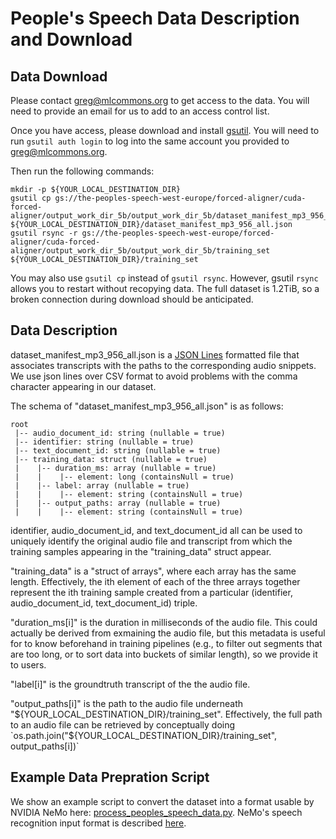# People's Speech Data Description and Download

## Data Download

Please contact greg@mlcommons.org to get access to the data. You will
need to provide an email for us to add to an access control list.

Once you have access, please download and install
[gsutil](https://cloud.google.com/storage/docs/gsutil). You will need
to run `gsutil auth login` to log into the same account you provided
to greg@mlcommons.org.

Then run the following commands:

```
mkdir -p ${YOUR_LOCAL_DESTINATION_DIR}
gsutil cp gs://the-peoples-speech-west-europe/forced-aligner/cuda-forced-aligner/output_work_dir_5b/output_work_dir_5b/dataset_manifest_mp3_956_all.json ${YOUR_LOCAL_DESTINATION_DIR}/dataset_manifest_mp3_956_all.json
gsutil rsync -r gs://the-peoples-speech-west-europe/forced-aligner/cuda-forced-aligner/output_work_dir_5b/output_work_dir_5b/training_set ${YOUR_LOCAL_DESTINATION_DIR}/training_set
```

You may also use `gsutil cp` instead of `gsutil rsync`. However,
gsutil `rsync` allows you to restart without recopying data. The full
dataset is 1.2TiB, so a broken connection during download should be
anticipated.

## Data Description

dataset_manifest_mp3_956_all.json is a [JSON
Lines](https://jsonlines.org/) formatted file that associates
transcripts with the paths to the corresponding audio snippets. We use json lines
over CSV format to avoid problems with the comma character appearing
in our dataset.

The schema of "dataset_manifest_mp3_956_all.json" is as follows:

```
root
 |-- audio_document_id: string (nullable = true)
 |-- identifier: string (nullable = true)
 |-- text_document_id: string (nullable = true)
 |-- training_data: struct (nullable = true)
 |    |-- duration_ms: array (nullable = true)
 |    |    |-- element: long (containsNull = true)
 |    |-- label: array (nullable = true)
 |    |    |-- element: string (containsNull = true)
 |    |-- output_paths: array (nullable = true)
 |    |    |-- element: string (containsNull = true)
```

identifier, audio_document_id, and text_document_id all can be used to
uniquely identify the original audio file and transcript from which
the training samples appearing in the "training_data" struct appear.

"training_data" is a "struct of arrays", where each array has the same
length. Effectively, the ith element of each of the three arrays
together represent the ith training sample created from a particular
(identifier, audio_document_id, text_document_id) triple.

"duration_ms[i]" is the duration in milliseconds of the audio
file. This could actually be derived from exmaining the audio file,
but this metadata is useful for to know beforehand in training
pipelines (e.g., to filter out segments that are too long, or to sort
data into buckets of similar length), so we provide it to users.

"label[i]" is the groundtruth transcript of the the audio file.

"output_paths[i]" is the path to the audio file underneath
"${YOUR_LOCAL_DESTINATION_DIR}/training_set". Effectively, the full
path to an audio file can be retrieved by conceptually doing
`os.path.join("${YOUR_LOCAL_DESTINATION_DIR}/training_set",
output_paths[i])`

## Example Data Prepration Script

We show an example script to convert the dataset into a format usable
by NVIDIA NeMo here:
[process_peoples_speech_data.py](scripts/peoples_speech/process_peoples_speech_data.py). NeMo's
speech recognition input format is described
[here](https://docs.nvidia.com/deeplearning/nemo/user-guide/docs/en/stable/asr/datasets.html#preparing-custom-asr-data).